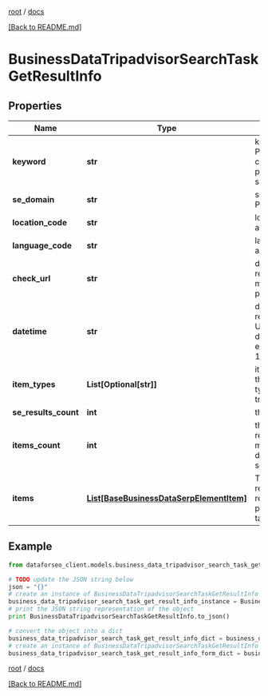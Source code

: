 [root](./../ "root") / [docs](./ "docs")

[[Back to README.md]](./../README.md "[Back to README.md]")

# BusinessDataTripadvisorSearchTaskGetResultInfo

## Properties

Name | Type | Description | Notes
------------ | ------------- | ------------- | -------------
**keyword** | **str** | keyword received in a POST array this field will contain the alias parameter if it was specified in a POST array | [optional]
**se_domain** | **str** | search engine domain in a POST array | [optional]
**location_code** | **str** | location code in a POST array | [optional]
**language_code** | **str** | language code in a POST array | [optional]
**check_url** | **str** | direct URL to Tripadvisor results you can use it to make sure that we provided accurate results | [optional]
**datetime** | **str** | date and time when the result was received in the UTC format: “yyyy-mm-dd hh-mm-ss +00:00” example: 2019-11-15 12:57:46 +00:00 | [optional]
**item_types** | **List[Optional[str]]** | item types encountered in the result possible item types: tripadvisor_search_organic | [optional]
**se_results_count** | **int** | the total number of results | [optional]
**items_count** | **int** | the number of items in the results array you can get more results by using the depth parameter when setting a task | [optional]
**items** | [**List[BaseBusinessDataSerpElementItem]**](BaseBusinessDataSerpElementItem.md) | Tripadvisor search listing results you can get more results by using the depth parameter when setting a task | [optional]

## Example

```python
from dataforseo_client.models.business_data_tripadvisor_search_task_get_result_info import BusinessDataTripadvisorSearchTaskGetResultInfo

# TODO update the JSON string below
json = "{}"
# create an instance of BusinessDataTripadvisorSearchTaskGetResultInfo from a JSON string
business_data_tripadvisor_search_task_get_result_info_instance = BusinessDataTripadvisorSearchTaskGetResultInfo.from_json(json)
# print the JSON string representation of the object
print BusinessDataTripadvisorSearchTaskGetResultInfo.to_json()

# convert the object into a dict
business_data_tripadvisor_search_task_get_result_info_dict = business_data_tripadvisor_search_task_get_result_info_instance.to_dict()
# create an instance of BusinessDataTripadvisorSearchTaskGetResultInfo from a dict
business_data_tripadvisor_search_task_get_result_info_form_dict = business_data_tripadvisor_search_task_get_result_info.from_dict(business_data_tripadvisor_search_task_get_result_info_dict)
```

  

[root](./../ "root") / [docs](./ "docs")

[[Back to README.md]](./../README.md "[Back to README.md]")
